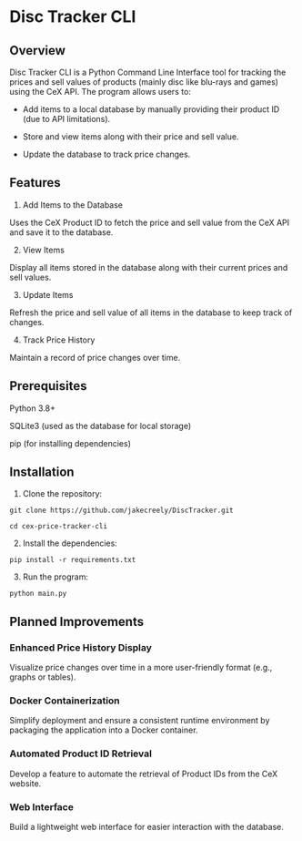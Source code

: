 # Disc Tracker CLI

## Overview

Disc Tracker CLI is a Python Command Line Interface tool for tracking the prices and sell values of products (mainly disc like blu-rays and games) using the CeX API. The program allows users to:

- Add items to a local database by manually providing their product ID (due to API limitations).

- Store and view items along with their price and sell value.

- Update the database to track price changes.

## Features

1. Add Items to the Database

Uses the CeX Product ID to fetch the price and sell value from the CeX API and save it to the database.

2. View Items

Display all items stored in the database along with their current prices and sell values.

3. Update Items

Refresh the price and sell value of all items in the database to keep track of changes.

4. Track Price History

Maintain a record of price changes over time.

## Prerequisites

Python 3.8+

SQLite3 (used as the database for local storage)

pip (for installing dependencies)

## Installation

1. Clone the repository:

`git clone https://github.com/jakecreely/DiscTracker.git`

`cd cex-price-tracker-cli`

2. Install the dependencies:

`pip install -r requirements.txt`

3. Run the program:

`python main.py`

## Planned Improvements

### Enhanced Price History Display

Visualize price changes over time in a more user-friendly format (e.g., graphs or tables).

### Docker Containerization

Simplify deployment and ensure a consistent runtime environment by packaging the application into a Docker container.

### Automated Product ID Retrieval

Develop a feature to automate the retrieval of Product IDs from the CeX website.

### Web Interface

Build a lightweight web interface for easier interaction with the database.
